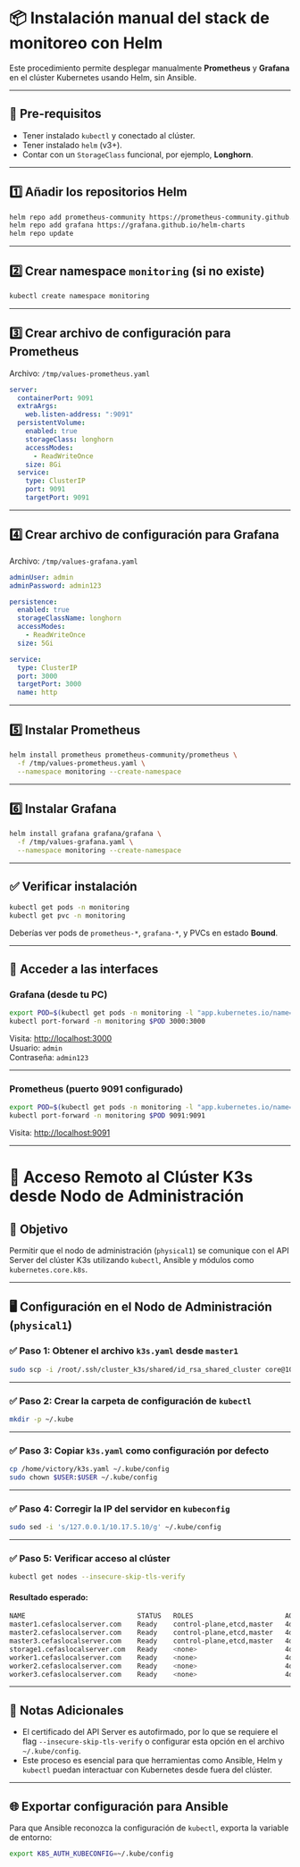 # 📦 Instalación manual del stack de monitoreo con Helm

Este procedimiento permite desplegar manualmente **Prometheus** y **Grafana** en el clúster Kubernetes usando Helm, sin Ansible.

---

## 🔧 Pre-requisitos

- Tener instalado `kubectl` y conectado al clúster.
- Tener instalado `helm` (v3+).
- Contar con un `StorageClass` funcional, por ejemplo, **Longhorn**.

---

## 1️⃣ Añadir los repositorios Helm

```bash
helm repo add prometheus-community https://prometheus-community.github.io/helm-charts
helm repo add grafana https://grafana.github.io/helm-charts
helm repo update
```

---

## 2️⃣ Crear namespace `monitoring` (si no existe)

```bash
kubectl create namespace monitoring
```

---

## 3️⃣ Crear archivo de configuración para Prometheus

Archivo: `/tmp/values-prometheus.yaml`

```yaml
server:
  containerPort: 9091
  extraArgs:
    web.listen-address: ":9091"
  persistentVolume:
    enabled: true
    storageClass: longhorn
    accessModes:
      - ReadWriteOnce
    size: 8Gi
  service:
    type: ClusterIP
    port: 9091
    targetPort: 9091
```

---

## 4️⃣ Crear archivo de configuración para Grafana

Archivo: `/tmp/values-grafana.yaml`

```yaml
adminUser: admin
adminPassword: admin123

persistence:
  enabled: true
  storageClassName: longhorn
  accessModes:
    - ReadWriteOnce
  size: 5Gi

service:
  type: ClusterIP
  port: 3000
  targetPort: 3000
  name: http
```

---

## 5️⃣ Instalar Prometheus

```bash
helm install prometheus prometheus-community/prometheus \
  -f /tmp/values-prometheus.yaml \
  --namespace monitoring --create-namespace
```

---

## 6️⃣ Instalar Grafana

```bash
helm install grafana grafana/grafana \
  -f /tmp/values-grafana.yaml \
  --namespace monitoring --create-namespace
```

---

## ✅ Verificar instalación

```bash
kubectl get pods -n monitoring
kubectl get pvc -n monitoring
```

Deberías ver pods de `prometheus-*`, `grafana-*`, y PVCs en estado **Bound**.

---

## 🧪 Acceder a las interfaces

### Grafana (desde tu PC)

```bash
export POD=$(kubectl get pods -n monitoring -l "app.kubernetes.io/name=grafana" -o jsonpath="{.items[0].metadata.name}")
kubectl port-forward -n monitoring $POD 3000:3000
```

Visita: [http://localhost:3000](http://localhost:3000)  
Usuario: `admin`  
Contraseña: `admin123`

---

### Prometheus (puerto 9091 configurado)

```bash
export POD=$(kubectl get pods -n monitoring -l "app.kubernetes.io/name=prometheus" -o jsonpath="{.items[0].metadata.name}")
kubectl port-forward -n monitoring $POD 9091:9091
```

Visita: [http://localhost:9091](http://localhost:9091)

---

# 📘 Acceso Remoto al Clúster K3s desde Nodo de Administración

## 🎯 Objetivo

Permitir que el nodo de administración (`physical1`) se comunique con el API Server del clúster K3s utilizando `kubectl`, Ansible y módulos como `kubernetes.core.k8s`.

---

## 🖥️ Configuración en el Nodo de Administración (`physical1`)

### ✅ Paso 1: Obtener el archivo `k3s.yaml` desde `master1`

```bash
sudo scp -i /root/.ssh/cluster_k3s/shared/id_rsa_shared_cluster core@10.17.4.21:/etc/rancher/k3s/k3s.yaml /home/victory/k3s.yaml
```

---

### ✅ Paso 2: Crear la carpeta de configuración de `kubectl`

```bash
mkdir -p ~/.kube
```

---

### ✅ Paso 3: Copiar `k3s.yaml` como configuración por defecto

```bash
cp /home/victory/k3s.yaml ~/.kube/config
sudo chown $USER:$USER ~/.kube/config
```

---

### ✅ Paso 4: Corregir la IP del servidor en `kubeconfig`

```bash
sudo sed -i 's/127.0.0.1/10.17.5.10/g' ~/.kube/config
```

---

### ✅ Paso 5: Verificar acceso al clúster

```bash
kubectl get nodes --insecure-skip-tls-verify
```

#### Resultado esperado:

```bash
NAME                            STATUS   ROLES                       AGE    VERSION
master1.cefaslocalserver.com    Ready    control-plane,etcd,master   4d7h   v1.32.3+k3s1
master2.cefaslocalserver.com    Ready    control-plane,etcd,master   4d7h   v1.32.3+k3s1
master3.cefaslocalserver.com    Ready    control-plane,etcd,master   4d7h   v1.32.3+k3s1
storage1.cefaslocalserver.com   Ready    <none>                      4d7h   v1.32.3+k3s1
worker1.cefaslocalserver.com    Ready    <none>                      4d7h   v1.32.3+k3s1
worker2.cefaslocalserver.com    Ready    <none>                      4d7h   v1.32.3+k3s1
worker3.cefaslocalserver.com    Ready    <none>                      4d7h   v1.32.3+k3s1
```

---

## 📌 Notas Adicionales

- El certificado del API Server es autofirmado, por lo que se requiere el flag `--insecure-skip-tls-verify` o configurar esta opción en el archivo `~/.kube/config`.
- Este proceso es esencial para que herramientas como Ansible, Helm y `kubectl` puedan interactuar con Kubernetes desde fuera del clúster.

---

## 🌐 Exportar configuración para Ansible

Para que Ansible reconozca la configuración de `kubectl`, exporta la variable de entorno:

```bash
export K8S_AUTH_KUBECONFIG=~/.kube/config
```

